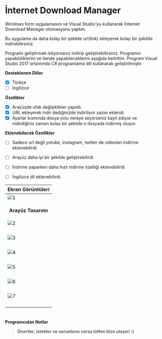 # İnternet Download Manager

Windows form uygulamasını ve Visual Studio'yu kullanarak İnternet Download Manager otomasyonu yaptım.

Bu uygulama da daha kolay bir şekilde url(link) ekleyerek kolay bir şekilde indirebilirsiniz. 

Programı geliştirmek istiyorsanız indirip geliştirebilirsiniz. Programın yapabildiklerini ve ileride yapabileceklerini aşağıda belirttim. Program Visual Studio 2017 ortamında C# programlama dili kullanarak geliştirilmiştir.

<b>Desteklenen Diller</b>
- [x] Türkçe
- [ ] İngilizce

<b>Özellikler</b>

- [x]  Arayüzde ufak değişiklikler yapıldı.
- [x]  URL ekleyerek indir dediğinizde indiriliyor yazısı eklendi.
- [x]  Ayarlar kısmında dosya yolu nereye seçerseniz kayıt ediyor ve indirdiğiniz zaman kolay bir şekilde o dosyada indirmiş oluyor.

<b>Eklenebilecek Özellikler</b>

- [ ] Sadece url değil yotube, instagram, twitter de videoları indirme eklenebilirdi.
- [ ] Arayüz daha iyi bir şekilde geliştirebilirdi.
- [ ] İndirme yaparken daha hızlı indirme özelliği eklenebilirdi.
- [ ] İngilizce dil eklenebilirdi.


| <b>Ekran Görüntüleri</b> |
|---|
| ![1](https://user-images.githubusercontent.com/42430554/227440621-866d12e0-6ba2-4547-9015-b0749dbccff2.png) |
| <p align="center"><b>Arayüz Tasarımı</b></p> |
| ![2](https://user-images.githubusercontent.com/42430554/227440624-103e838e-c209-44b2-8d05-717982108174.png) |
| <p align="center"><b></b></p> |
| ![3](https://user-images.githubusercontent.com/42430554/227440626-2713c1b3-1e30-43e4-8b38-89e31a2b61c8.png) |
| <p align="center"><b></b></p> |
| ![4](https://user-images.githubusercontent.com/42430554/227440627-8f2acbb4-a860-4574-b4e7-2a89abf1bfc3.png) |
| <p align="center"><b></b></p> |
| ![5](https://user-images.githubusercontent.com/42430554/227440629-9f88ee13-134b-4999-a4cc-052dc8632626.png) |
| <p align="center"><b></b></p> |
| ![6](https://user-images.githubusercontent.com/42430554/227440631-527f548a-1a96-4b48-9ea2-61ffe958523d.png) |
| <p align="center"><b></b></p> |
| ![7](https://user-images.githubusercontent.com/42430554/227440632-d209ed07-78fb-4c3a-9403-24da0893f683.png) |
| <p align="center"><b></b></p> |

#
<b>Programcıdan Notlar</b>
> <b>Öneriler, istekler ve sorunların varsa lütfen bize ulaşın! :)</b>
